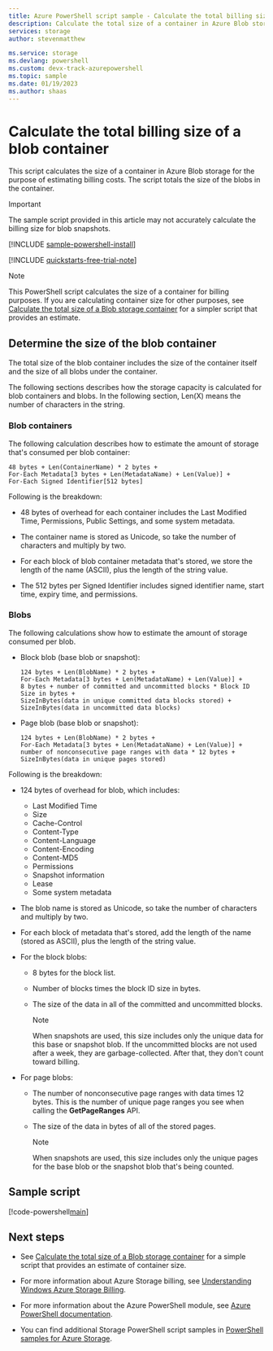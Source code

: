 ```yaml
---
title: Azure PowerShell script sample - Calculate the total billing size of a blob container
description: Calculate the total size of a container in Azure Blob storage for billing purposes.
services: storage
author: stevenmatthew

ms.service: storage
ms.devlang: powershell
ms.custom: devx-track-azurepowershell
ms.topic: sample
ms.date: 01/19/2023
ms.author: shaas
---
```


# Calculate the total billing size of a blob container

This script calculates the size of a container in Azure Blob storage for the purpose of estimating billing costs. The script totals the size of the blobs in the container.

> [!IMPORTANT]
> The sample script provided in this article may not accurately calculate the billing size for blob snapshots.

[!INCLUDE [sample-powershell-install](../../../includes/sample-powershell-install-no-ssh-az.md)]

[!INCLUDE [quickstarts-free-trial-note](../../../includes/quickstarts-free-trial-note.md)]

> [!NOTE]
> This PowerShell script calculates the size of a container for billing purposes. If you are calculating container size for other purposes, see [Calculate the total size of a Blob storage container](../scripts/storage-blobs-container-calculate-size-powershell.md) for a simpler script that provides an estimate.

## Determine the size of the blob container

The total size of the blob container includes the size of the container itself and the size of all blobs under the container.

The following sections describes how the storage capacity is calculated for blob containers and blobs. In the following section, Len(X) means the number of characters in the string.

### Blob containers

The following calculation describes how to estimate the amount of storage that's consumed per blob container:

```
48 bytes + Len(ContainerName) * 2 bytes +
For-Each Metadata[3 bytes + Len(MetadataName) + Len(Value)] +
For-Each Signed Identifier[512 bytes]
```

Following is the breakdown:

* 48 bytes of overhead for each container includes the Last Modified Time, Permissions, Public Settings, and some system metadata.

* The container name is stored as Unicode, so take the number of characters and multiply by two.

* For each block of blob container metadata that's stored, we store the length of the name (ASCII), plus the length of the string value.

* The 512 bytes per Signed Identifier includes signed identifier name, start time, expiry time, and permissions.

### Blobs

The following calculations show how to estimate the amount of storage consumed per blob.

* Block blob (base blob or snapshot):

   ```
   124 bytes + Len(BlobName) * 2 bytes +
   For-Each Metadata[3 bytes + Len(MetadataName) + Len(Value)] +
   8 bytes + number of committed and uncommitted blocks * Block ID Size in bytes +
   SizeInBytes(data in unique committed data blocks stored) +
   SizeInBytes(data in uncommitted data blocks)
   ```

* Page blob (base blob or snapshot):

   ```
   124 bytes + Len(BlobName) * 2 bytes +
   For-Each Metadata[3 bytes + Len(MetadataName) + Len(Value)] +
   number of nonconsecutive page ranges with data * 12 bytes +
   SizeInBytes(data in unique pages stored)
   ```

Following is the breakdown:

* 124 bytes of overhead for blob, which includes:
    - Last Modified Time
    - Size
    - Cache-Control
    - Content-Type
    - Content-Language
    - Content-Encoding
    - Content-MD5
    - Permissions
    - Snapshot information
    - Lease
    - Some system metadata

* The blob name is stored as Unicode, so take the number of characters and multiply by two.

* For each block of metadata that's stored, add the length of the name (stored as ASCII), plus the length of the string value.

* For the block blobs:
  * 8 bytes for the block list.
  * Number of blocks times the block ID size in bytes.
  * The size of the data in all of the committed and uncommitted blocks.

    >[!NOTE]
    >When snapshots are used, this size  includes only the unique data for this base or snapshot blob. If the uncommitted blocks are not used after a week, they are garbage-collected. After that, they don't count toward billing.

* For page blobs:
  * The number of nonconsecutive page ranges with data times 12 bytes. This is the number of unique page ranges you see when calling the **GetPageRanges** API.

  * The size of the data in bytes of all of the stored pages.

    >[!NOTE]
    >When snapshots are used, this size includes only the unique pages for the base blob or the snapshot blob that's being counted.

## Sample script

[!code-powershell[main](../../../powershell_scripts/storage/calculate-container-size/calculate-container-size-ex.ps1 "Calculate container size")]

## Next steps

- See [Calculate the total size of a Blob storage container](../scripts/storage-blobs-container-calculate-size-powershell.md) for a simple script that provides an estimate of container size.

- For more information about Azure Storage billing, see [Understanding Windows Azure Storage Billing](https://blogs.msdn.microsoft.com/windowsazurestorage/2010/07/08/understanding-windows-azure-storage-billing-bandwidth-transactions-and-capacity/).

- For more information about the Azure PowerShell module, see [Azure PowerShell documentation](/powershell/azure/).

- You can find additional Storage PowerShell script samples in [PowerShell samples for Azure Storage](../blobs/storage-samples-blobs-powershell.md).
